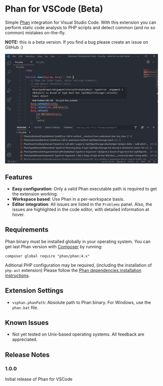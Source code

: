 # Phan for VSCode (Beta)

Simple [Phan](https://github.com/phan/phan) integration for Visual Studio Code. With this extension you can perform static code analysis to PHP scripts and detect common (and no so common) mistakes on-the-fly.

**NOTE:** this is a beta version. If you find a bug please create an issue on GitHub :)

![Screenshot](screenshot.png)

## Features

* **Easy configuration**: Only a valid Phan executable path is required to get the extension working.
* **Workspace based**: Use Phan in a per-workspace basis. 
* **Editor integration**: All issues are listed in the `Problems` panel. Also, the issues are highlighted in the code editor, with detailed information at hover.

## Requirements

Phan binary must be installed globally in your operating system. You can get last Phan version with [Composer](https://getcomposer.org) by running:

```
composer global require "phan/phan:4.x"
```

 Aditional PHP configuration may be required, (including the installation of `php-ast` extension) Please follow the [Phan dependencies installation instructions](https://github.com/phan/phan/wiki/Getting-Started#installing-dependencies).
 
## Extension Settings


* `vsphan.phanPath`: Absolute path to Phan binary. For Windows, use the `phan.bat` file.

## Known Issues

* Not yet tested on Unix-based operating systems. All feedback are appreciated.

## Release Notes

### 1.0.0

Initial release of Phan for VSCode
